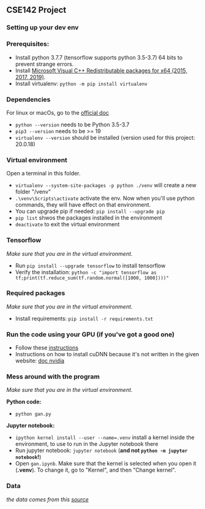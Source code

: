 ## CSE142 Project

### Setting up your dev env

### Prerequisites:
- Install python 3.7.7 (tensorflow supports python 3.5-3.7) 64 bits to prevent strange errors.
- Install [Microsoft Visual C++ Redistributable packages for x64 (2015, 2017, 2019)](https://aka.ms/vs/16/release/vc_redist.x64.exe).
- Install virtualenv: `python -m pip install virtualenv`


### Dependencies
For linux or macOs, go to the [official doc](https://www.tensorflow.org/install/pip#2-create-a-virtual-environment-recommended)
- `python --version` needs to be Python 3.5-3.7
- `pip3 --version` needs to be >= 19
- `virtualenv --version` should be installed (version used for this project: 20.0.18)

### Virtual environment
Open a terminal in this folder.
- `virtualenv --system-site-packages -p python ./venv` will create a new folder "/venv"
- `.\venv\Scripts\activate` activate the env. Now when you'll use python commands, they will have effect on that environment.
- You can upgrade pip if needed: `pip install --upgrade pip`
- `pip list` shwos the packages installed in the environment
- `deactivate` to exit the virtual environment

### Tensorflow
*Make sure that you are in the virtual environment.*
- Run `pip install --upgrade tensorflow` to install tensorflow
- Verify the installation: `python -c "import tensorflow as tf;print(tf.reduce_sum(tf.random.normal([1000, 1000])))"`

### Required packages
*Make sure that you are in the virtual environment.*

- Install requirements: `pip install -r requirements.txt`

### Run the code using your GPU (if you've got a good one)

- Follow these [instructions](https://www.tensorflow.org/install/gpu)
- Instructions on how to install cuDNN because it's not written in the given
website: [doc nvidia](https://docs.nvidia.com/deeplearning/sdk/cudnn-install/index.html)

### Mess around with the program
*Make sure that you are in the virtual environment.*

**Python code:**
- `python gan.py`

**Jupyter notebook:**
- `ipython kernel install --user --name=.venv` install a kernel inside the environment, to use to run in the Jupyter notebook there
- Run jupyter notebook: `jupyter notebook` (**and not `python -m jupyter notebook`!**)
- Open `gan.ipynb`. Make sure that the kernel is selected when you open it (**.venv**). To change it, go to "Kernel", and then "Change kernel".

### Data

*the data comes from this [source](http://yann.lecun.com/exdb/mnist/)*